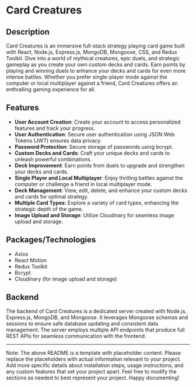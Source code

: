 # Card Creatures

## Description

Card Creatures is an immersive full-stack strategy playing card game built with React, Node.js, Express.js, MongoDB, Mongoose, CSS, and Redux Toolkit. Dive into a world of mythical creatures, epic duels, and strategic gameplay as you create your own custom decks and cards. Earn points by playing and winning duels to enhance your decks and cards for even more intense battles. Whether you prefer single-player mode against the computer or local multiplayer against a friend, Card Creatures offers an enthralling gaming experience for all.

## Features

- **User Account Creation**: Create your account to access personalized features and track your progress.
- **User Authentication**: Secure user authentication using JSON Web Tokens (JWT) ensures data privacy.
- **Password Protection**: Secure storage of passwords using bcrypt.
- **Custom Decks and Cards**: Craft your unique decks and cards to unleash powerful combinations.
- **Deck Improvement**: Earn points from duels to upgrade and strengthen your decks and cards.
- **Single Player and Local Multiplayer**: Enjoy thrilling battles against the computer or challenge a friend in local multiplayer mode.
- **Deck Management**: View, edit, delete, and enhance your custom decks and cards for optimal strategy.
- **Multiple Card Types**: Explore a variety of card types, enhancing the strategic depth of the game.
- **Image Upload and Storage**: Utilize Cloudinary for seamless image upload and storage.

## Packages/Technologies

- Axios
- React Motion
- Redux Toolkit
- Bcrypt
- Cloudinary (for image upload and storage)

## Backend

The backend of Card Creatures is a dedicated server created with Node.js, Express.js, MongoDB, and Mongoose. It leverages Mongoose schemas and sessions to ensure safe database updating and consistent data management. The server employs multiple API endpoints that produce full REST APIs for seamless communication with the frontend.


---
Note: The above README is a template with placeholder content. Please replace the placeholders with actual information relevant to your project. Add more specific details about installation steps, usage instructions, and any custom features that set your project apart. Feel free to modify the sections as needed to best represent your project. Happy documenting!

